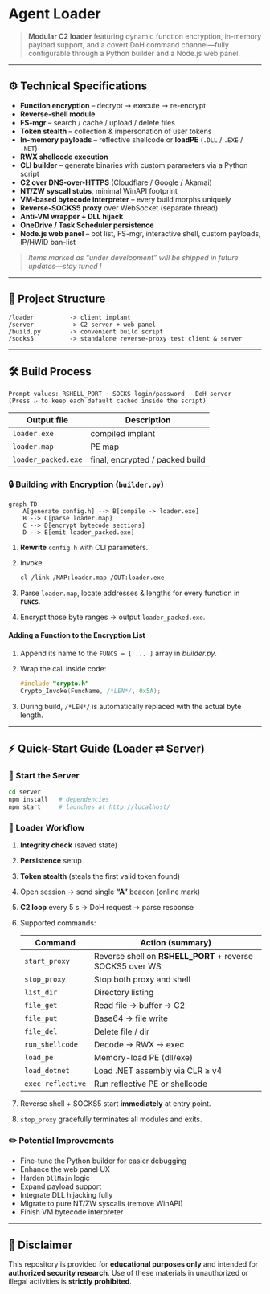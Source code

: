 # Agent Loader

> **Modular C2 loader** featuring dynamic function encryption, in-memory payload support, and a covert DoH command channel—fully configurable through a Python builder and a Node.js web panel.

---

## ⚙️ Technical Specifications

- **Function encryption** – decrypt → execute → re-encrypt  
- **Reverse-shell module**  
- **FS-mgr** – search / cache / upload / delete files  
- **Token stealth** – collection & impersonation of user tokens  
- **In-memory payloads** – reflective shellcode or **loadPE** (`.DLL` / `.EXE` / `.NET`)  
- **RWX shellcode execution**  
- **CLI builder** – generate binaries with custom parameters via a Python script  
- **C2 over DNS-over-HTTPS** (Cloudflare / Google / Akamai)  
- **NT/ZW syscall stubs**, minimal WinAPI footprint  
- **VM-based bytecode interpreter** – every build morphs uniquely  
- **Reverse-SOCKS5 proxy** over WebSocket (separate thread)  
- **Anti-VM wrapper + DLL hijack**  
- **OneDrive / Task Scheduler persistence**  
- **Node.js web panel** – bot list, FS-mgr, interactive shell, custom payloads, IP/HWID ban-list  

> *Items marked as “under development” will be shipped in future updates—stay tuned !*

---

## 📂 Project Structure

```
/loader          -> client implant
/server          -> C2 server + web panel
/build.py        -> convenient build script
/socks5          -> standalone reverse-proxy test client & server
````

---

## 🛠️ Build Process

```
Prompt values: RSHELL_PORT · SOCKS login/password · DoH server
(Press ↵ to keep each default cached inside the script)
```

| Output file         | Description                     |
| ------------------- | ------------------------------- |
| `loader.exe`        | compiled implant                |
| `loader.map`        | PE map                          |
| `loader_packed.exe` | final, encrypted / packed build |

### 🔒 Building with Encryption (`builder.py`)

```mermaid
graph TD
    A[generate config.h] --> B[compile -> loader.exe]
    B --> C[parse loader.map]
    C --> D[encrypt bytecode sections]
    D --> E[emit loader_packed.exe]
```

1. **Rewrite** `config.h` with CLI parameters.
2. Invoke

   ```bash
   cl /link /MAP:loader.map /OUT:loader.exe
   ```
3. Parse `loader.map`, locate addresses & lengths for every function in **`FUNCS`**.
4. Encrypt those byte ranges → output `loader_packed.exe`.

#### Adding a Function to the Encryption List

1. Append its name to the `FUNCS = [ ... ]` array in *builder.py*.

2. Wrap the call inside code:

   ```cpp
   #include "crypto.h"
   Crypto_Invoke(FuncName, /*LEN*/, 0x5A);
   ```

3. During build, `/*LEN*/` is automatically replaced with the actual byte length.

---

## ⚡ Quick-Start Guide (Loader ⇄ Server)

### 🚀 Start the Server

```bash
cd server
npm install   # dependencies
npm start     # launches at http://localhost/
```

### 🤖 Loader Workflow

1. **Integrity check** (saved state)

2. **Persistence** setup

3. **Token stealth** (steals the first valid token found)

4. Open session → send single **“A”** beacon (online mark)

5. **C2 loop** every 5 s → DoH request → parse response

6. Supported commands:

   | Command           | Action (summary)                                           |
   | ----------------- | ---------------------------------------------------------- |
   | `start_proxy`     | Reverse shell on **RSHELL\_PORT** + reverse SOCKS5 over WS |
   | `stop_proxy`      | Stop both proxy and shell                                  |
   | `list_dir`        | Directory listing                                          |
   | `file_get`        | Read file → buffer → C2                                    |
   | `file_put`        | Base64 → file write                                        |
   | `file_del`        | Delete file / dir                                          |
   | `run_shellcode`   | Decode → RWX → exec                                        |
   | `load_pe`         | Memory-load PE (dll/exe)                                   |
   | `load_dotnet`     | Load .NET assembly via CLR ≥ v4                            |
   | `exec_reflective` | Run reflective PE or shellcode                             |

7. Reverse shell + SOCKS5 start **immediately** at entry point.

8. `stop_proxy` gracefully terminates all modules and exits.

### ✏️ Potential Improvements

* Fine-tune the Python builder for easier debugging
* Enhance the web panel UX
* Harden `DllMain` logic
* Expand payload support
* Integrate DLL hijacking fully
* Migrate to pure NT/ZW syscalls (remove WinAPI)
* Finish VM bytecode interpreter

---

## 🚫 Disclaimer

This repository is provided for **educational purposes only** and intended for **authorized security research**.
Use of these materials in unauthorized or illegal activities is **strictly prohibited**.

